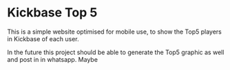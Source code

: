 # Kickbase Top 5

This is a simple website optimised for mobile use, to show the Top5 players in Kickbase of each user.

In the future this project should be able to generate the Top5 graphic as well and post in in whatsapp. Maybe
